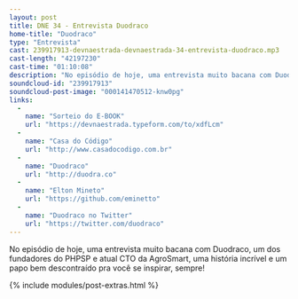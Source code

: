 ```yaml
---
layout: post
title: DNE 34 - Entrevista Duodraco
home-title: "Duodraco"
type: "Entrevista"
cast: 239917913-devnaestrada-devnaestrada-34-entrevista-duodraco.mp3
cast-length: "42197230"
cast-time: "01:10:08"
description: "No episódio de hoje, uma entrevista muito bacana com Duodraco, um dos fundadores do PHPSP e atual CTO da AgroSmart, uma história incrível e um papo bem descontraído pra você se inspirar, sempre!"
soundcloud-id: "239917913"
soundcloud-post-image: "000141470512-knw0pg"
links:
  -
    name: "Sorteio do E-BOOK"
    url: "https://devnaestrada.typeform.com/to/xdfLcm"
  -
    name: "Casa do Código"
    url: "http://www.casadocodigo.com.br"
  -
    name: "Duodraco"
    url: "http://duodra.co"
  -
    name: "Elton Mineto"
    url: "https://github.com/eminetto"
  -
    name: "Duodraco no Twitter"
    url: "https://twitter.com/duodraco"
---
```


No episódio de hoje, uma entrevista muito bacana com Duodraco, um dos fundadores do PHPSP e atual CTO da AgroSmart, uma história incrível e um papo bem descontraído pra você se inspirar, sempre!

{% include modules/post-extras.html %}